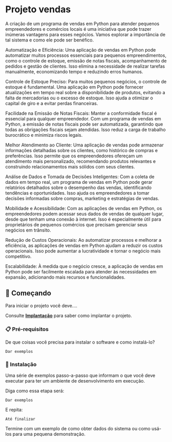 # Projeto vendas

A criação de um programa de vendas em Python para atender pequenos empreendedores e comércios locais é uma iniciativa que pode trazer inúmeras vantagens para esses negócios. Vamos explorar a importância de tal sistema e como ele pode ser benéfico.

Automatização e Eficiência:
Uma aplicação de vendas em Python pode automatizar muitos processos essenciais para pequenos empreendimentos, como o controle de estoque, emissão de notas fiscais, acompanhamento de pedidos e gestão de clientes. Isso elimina a necessidade de realizar tarefas manualmente, economizando tempo e reduzindo erros humanos.

Controle de Estoque Preciso:
Para muitos pequenos negócios, o controle de estoque é fundamental. Uma aplicação em Python pode fornecer atualizações em tempo real sobre a disponibilidade de produtos, evitando a falta de mercadorias ou o excesso de estoque. Isso ajuda a otimizar o capital de giro e a evitar perdas financeiras.

Facilidade na Emissão de Notas Fiscais:
Manter a conformidade fiscal é essencial para qualquer empreendedor. Com um programa de vendas em Python, a emissão de notas fiscais pode ser automatizada, garantindo que todas as obrigações fiscais sejam atendidas. Isso reduz a carga de trabalho burocrático e minimiza riscos legais.

Melhor Atendimento ao Cliente:
Uma aplicação de vendas pode armazenar informações detalhadas sobre os clientes, como histórico de compras e preferências. Isso permite que os empreendedores ofereçam um atendimento mais personalizado, recomendando produtos relevantes e construindo relacionamentos mais sólidos com seus clientes.

Análise de Dados e Tomada de Decisões Inteligentes:
Com a coleta de dados em tempo real, um programa de vendas em Python pode gerar relatórios detalhados sobre o desempenho das vendas, identificando tendências e oportunidades. Isso ajuda os empreendedores a tomar decisões informadas sobre compras, marketing e estratégias de vendas.

Mobilidade e Acessibilidade:
Com as aplicações de vendas em Python, os empreendedores podem acessar seus dados de vendas de qualquer lugar, desde que tenham uma conexão à internet. Isso é especialmente útil para proprietários de pequenos comércios que precisam gerenciar seus negócios em trânsito.

Redução de Custos Operacionais:
Ao automatizar processos e melhorar a eficiência, as aplicações de vendas em Python ajudam a reduzir os custos operacionais. Isso pode aumentar a lucratividade e tornar o negócio mais competitivo.

Escalabilidade:
À medida que o negócio cresce, a aplicação de vendas em Python pode ser facilmente escalada para atender às necessidades em expansão, adicionando mais recursos e funcionalidades.

## 🚀 Começando

Para iniciar o projeto você deve....

Consulte **[Implantação](#-implanta%C3%A7%C3%A3o)** para saber como implantar o projeto.

### 📋 Pré-requisitos

De que coisas você precisa para instalar o software e como instalá-lo?

```
Dar exemplos
```

### 🔧 Instalação

Uma série de exemplos passo-a-passo que informam o que você deve executar para ter um ambiente de desenvolvimento em execução.

Diga como essa etapa será:

```
Dar exemplos
```

E repita:

```
Até finalizar
```

Termine com um exemplo de como obter dados do sistema ou como usá-los para uma pequena demonstração.
